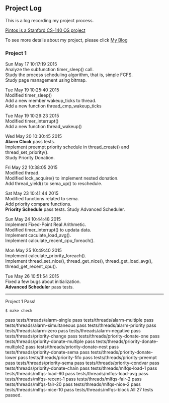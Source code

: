 ## Project Log ##

This is a log recording my project process.

[Pintos is a Stanford CS-140 OS project](http://web.stanford.edu/class/cs140/projects/pintos/pintos.html#SEC_Top) 

To see more details about my project, please click [My Blog](http://www.sptzxb.com/)

### Project 1 ###

Sun May 17 10:17:19 2015  
Analyze the subfunction timer_sleep() call.  
Study the process scheduling algorithm, that is, simple FCFS.  
Study page management using bitmap.

Tue May 19 10:25:40 2015  
Modified timer_sleep()  
Add a new member wakeup_ticks to thread.  
Add a new function thread_cmp_wakeup_ticks  

Tue May 19 10:29:23 2015  
Modified timer_interrupt()  
Add a new function thread_wakeup()  

Wed May 20 10:30:45 2015  
**Alarm Clock** pass tests.  
Implement preempt priority schedule in thread_create() and thread_set_priority().  
Study Priority Donation.

Fri May 22 10:38:05 2015  
Modified thread.  
Modified lock_acquire() to implement nested donation.  
Add thread_yield() to sema_up() to reschedule.  

Sat May 23 10:41:44 2015  
Modified functions related to sema.  
Add priority compare functions.  
**Priority Schedule**  pass tests.
Study Advanced Scheduler.

Sun May 24 10:44:48 2015  
Implement Fixed-Point Real Arithmetic.  
Modified timer_interrupt() to updata data.  
Implement caculate_load_avg().  
Implement calculate_recent_cpu_foreach().  

Mon May 25 10:49:40 2015  
Implement calculate_priority_foreach().  
Implement thread_set_nice(), thread_get_nice(), thread_get_load_avg(), thread_get_recent_cpu().  

Tue May 26 10:51:54 2015  
Fixed a few bugs about initialization.  
**Advanced Scheduler** pass tests.  

---

Project 1 Pass!

~~~
$ make check
~~~

pass tests/threads/alarm-single
pass tests/threads/alarm-multiple
pass tests/threads/alarm-simultaneous
pass tests/threads/alarm-priority
pass tests/threads/alarm-zero
pass tests/threads/alarm-negative
pass tests/threads/priority-change
pass tests/threads/priority-donate-one
pass tests/threads/priority-donate-multiple
pass tests/threads/priority-donate-multiple2
pass tests/threads/priority-donate-nest
pass tests/threads/priority-donate-sema
pass tests/threads/priority-donate-lower
pass tests/threads/priority-fifo
pass tests/threads/priority-preempt
pass tests/threads/priority-sema
pass tests/threads/priority-condvar
pass tests/threads/priority-donate-chain
pass tests/threads/mlfqs-load-1
pass tests/threads/mlfqs-load-60
pass tests/threads/mlfqs-load-avg
pass tests/threads/mlfqs-recent-1
pass tests/threads/mlfqs-fair-2
pass tests/threads/mlfqs-fair-20
pass tests/threads/mlfqs-nice-2
pass tests/threads/mlfqs-nice-10
pass tests/threads/mlfqs-block
All 27 tests passed.
